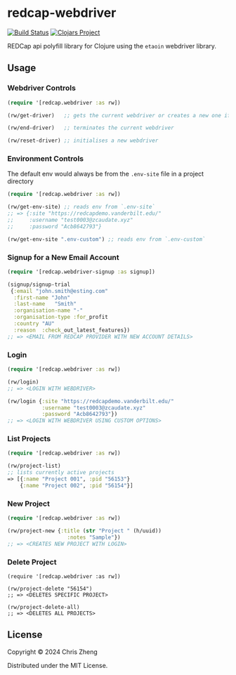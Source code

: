 # redcap-webdriver

[![Build Status](https://github.com/xyz-zcaudate/redcap-webdriver/actions/workflows/clojure.yml/badge.svg)](https://github.com/xyz-zcaudate/redcap-webdriver/actions)
[![Clojars Project](https://img.shields.io/clojars/v/xyz.zcaudate/redcap-webdriver.svg)](https://clojars.org/xyz.zcaudate/redcap-webdriver)

REDCap api polyfill library for Clojure using the `etaoin` webdriver library.

## Usage

### Webdriver Controls

```clojure
(require '[redcap.webdriver :as rw])

(rw/get-driver)   ;; gets the current webdriver or creates a new one if it doesn't exist

(rw/end-driver)   ;; terminates the current webdriver

(rw/reset-driver) ;; initialises a new webdriver
```

### Environment Controls

The default env would always be from the `.env-site` file in a project directory

```clojure
(require '[redcap.webdriver :as rw])

(rw/get-env-site) ;; reads env from `.env-site`
;; => {:site "https://redcapdemo.vanderbilt.edu/"
;;     :username "test0003@zcaudate.xyz"
;;     :password "Acb8642793"}

(rw/get-env-site ".env-custom") ;; reads env from `.env-custom`
```

### Signup for a New Email Account

```clojure
(require '[redcap.webdriver-signup :as signup])

(signup/signup-trial
 {:email "john.smith@esting.com"
  :first-name "John"
  :last-name   "Smith"
  :organisation-name "-"
  :organisation-type :for_profit
  :country "AU"
  :reason  :check_out_latest_features})
;; => <EMAIL FROM REDCAP PROVIDER WITH NEW ACCOUNT DETAILS>
```

### Login

```clojure
(require '[redcap.webdriver :as rw])

(rw/login)
;; => <LOGIN WITH WEBDRIVER>

(rw/login {:site "https://redcapdemo.vanderbilt.edu/"
           :username "test0003@zcaudate.xyz"
           :password "Acb8642793"})
;; => <LOGIN WITH WEBDRIVER USING CUSTOM OPTIONS>

```

### List Projects

```clojure
(require '[redcap.webdriver :as rw])

(rw/project-list)
;; lists currently active projects
=> [{:name "Project 001", :pid "56153"}
    {:name "Project 002", :pid "56154"}]
```


### New Project

```clojure
(require '[redcap.webdriver :as rw])

(rw/project-new {:title (str "Project " (h/uuid))
                   :notes "Sample"})
;; => <CREATES NEW PROJECT WITH LOGIN>
```

### Delete Project

```
(require '[redcap.webdriver :as rw])

(rw/project-delete "56154")
;; => <DELETES SPECIFIC PROJECT>

(rw/project-delete-all)
;; => <DELETES ALL PROJECTS>
```

## License

Copyright © 2024 Chris Zheng

Distributed under the MIT License.
